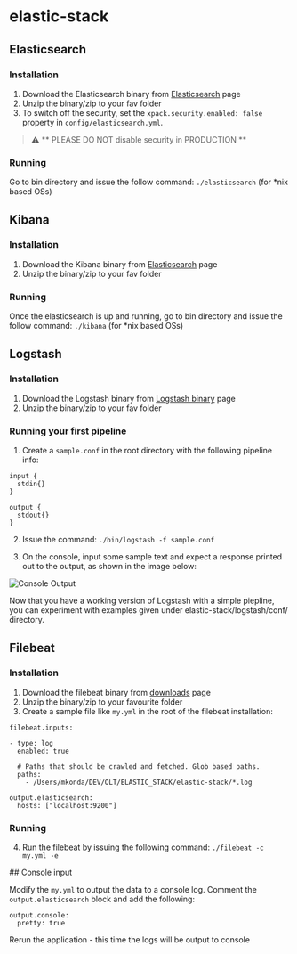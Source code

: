# elastic-stack

## Elasticsearch

### Installation
1. Download the Elasticsearch binary from [Elasticsearch](https://www.elastic.co/downloads/elasticsearch) page
2. Unzip the binary/zip to your fav folder
3. To switch off the security, set the `xpack.security.enabled: false` property in `config/elasticsearch.yml`.
> :warning: ** PLEASE DO NOT disable security in PRODUCTION **

### Running 

Go to bin directory and issue the follow command: `./elasticsearch` (for *nix based OSs)

## Kibana

### Installation
1. Download the Kibana binary from [Elasticsearch](https://www.elastic.co/downloads/kibana) page
2. Unzip the binary/zip to your fav folder

### Running 

Once the elasticsearch is up and running, go to bin directory and issue the follow command: `./kibana` (for *nix based OSs)


## Logstash

### Installation

1. Download the Logstash binary from [Logstash binary](https://www.elastic.co/downloads/logstash) page
2. Unzip the binary/zip to your fav folder

### Running your first pipeline
1. Create a `sample.conf` in the root directory with the following pipeline info:

```
input {
  stdin{}
}

output {
  stdout{}
}
```

2. Issue the command: `./bin/logstash -f sample.conf`

4. On the console, input some sample text and expect a response printed out to the output, as shown in the image below:

![Console Output](https://user-images.githubusercontent.com/1698230/191788287-8ee38237-5037-41df-b13c-16a7bee2034e.png)


Now that you have a working version of Logstash with a simple piepline, you can experiment with examples given under elastic-stack/logstash/conf/ directory. 

## Filebeat 

### Installation

1. Download the filebeat binary from [downloads](https://www.elastic.co/downloads/beats/filebeat) page
2. Unzip the binary/zip to your favourite folder
3. Create a sample file like `my.yml` in the root of the filebeat installation:

```
filebeat.inputs:

- type: log
  enabled: true

  # Paths that should be crawled and fetched. Glob based paths.
  paths:
    - /Users/mkonda/DEV/OLT/ELASTIC_STACK/elastic-stack/*.log

output.elasticsearch:
  hosts: ["localhost:9200"]
```
### Running
4. Run the filebeat by issuing the following command:
`./filebeat -c my.yml -e`

## Console input

Modify the `my.yml` to output the data to a console log. Comment the `output.elasticsearch` block and add the following:
```
output.console:
  pretty: true
```
Rerun the application - this time the logs will be output to console
